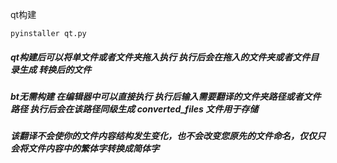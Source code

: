 
qt构建
```
pyinstaller qt.py
```
#####  qt构建后可以将单文件或者文件夹拖入执行 执行后会在拖入的文件夹或者文件目录生成 转换后的文件 
#####  bt无需构建 在编辑器中可以直接执行 执行后输入需要翻译的文件夹路径或者文件路径 执行后会在该路径同级生成 converted_files 文件用于存储

##### 该翻译不会使你的文件内容结构发生变化，也不会改变您原先的文件命名，仅仅只会将文件内容中的繁体字转换成简体字

